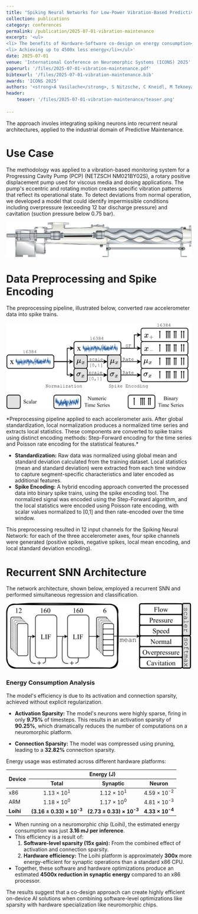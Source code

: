 ```yaml
---
title: "Spiking Neural Networks for Low-Power Vibration-Based Predictive Maintenance"
collection: publications
category: conferences
permalink: /publication/2025-07-01-vibration-maintenance
excerpt: '<ul>
<li> The benefits of Hardware-Software co-design on energy consumption</li>
<li> Achieving up to 4500x less energy</li></ul>'
date: 2025-07-01
venue: 'International Conference on Neuromorphic Systems (ICONS) 2025'
paperurl: '/files/2025-07-01-vibration-maintenance.pdf'
bibtexurl: '/files/2025-07-01-vibration-maintenance.bib'
awards: 'ICONS 2025'
authors: '<strong>A Vasilache</strong>, S Nitzsche, C Kneidl, M Tekneyan, M Neher, J Becker'
header:
    teaser: '/files/2025-07-01-vibration-maintenance/teaser.png'

---
```


The approach involes integrating spiking neurons into recurrent neural architectures, applied to the industrial domain of Predictive Maintenance.

# Use Case
The methodology was applied to a vibration-based monitoring system for a Progressing Cavity Pump (PCP) (NETZSCH NM021BY02S), a rotary positive displacement pump used for viscous media and dosing applications. The pump's eccentric and rotating motion creates specific vibration patterns that reflect its operational state. To detect deviations from normal operation, we developed a model that could identify impermissible conditions including overpressure (exceeding 12 bar discharge pressure) and cavitation (suction pressure below 0.75 bar).

<p align="center">
  <img src="/files/2025-07-01-vibration-maintenance/images/netzsch_pumpe_sy.png" alt="Progressing Cavity Pump (PCP)">
</p>

# Data Preprocessing and Spike Encoding
The preprocessing pipeline, illustrated below, converted raw accelerometer data into spike trains.

<p align="center">
  <img src="/files/2025-07-01-vibration-maintenance/images/preprocessing_grey.png" alt="Preprocessing pipeline">
</p>
*Preprocessing pipeline applied to each accelerometer axis. After global standardization, local normalization produces a normalized time series and extracts local statistics. These components are converted to spike trains using distinct encoding methods: Step-Forward encoding for the time series and Poisson rate encoding for the statistical features.*

<ul><li> <strong>Standardization:</strong> Raw data was normalized using global mean and standard deviation calculated from the training dataset. Local statistics (mean and standard deviation) were extracted from each time window to capture segment-specific characteristics and later encoded as additional features. </li>
<li> <strong>Spike Encoding:</strong> A hybrid encoding approach converted the processed data into binary spike trains, using the spike encoding tool. The normalized signal was encoded using the Step-Forward algorithm, and the local statistics were encoded using Poisson rate encoding, with scalar values normalized to [0,1] and then rate-encoded over the time window. </li></ul>

This preprocessing resulted in 12 input channels for the Spiking Neural Network: for each of the three accelerometer axes, four spike channels were generated (positive spikes, negative spikes, local mean encoding, and local standard deviation encoding).

# Recurrent SNN Architecture

The network architecture, shown below, employed a recurrent SNN and performed simultaneous regression and classification.

<p align="center">
  <img src="/files/2025-07-01-vibration-maintenance/images/thinkisense_snn.png" alt="Network Architecture">
</p>

### Energy Consumption Analysis

The model's efficiency is due to its activation and connection sparsity, achieved without explicit regularization.

*   **Activation Sparsity:** The model's neurons were highly sparse, firing in only **9.75%** of timesteps. This results in an activation sparsity of **90.25%**, which dramatically reduces the number of computations on a neuromorphic platform.

*   **Connection Sparsity:** The model was compressed using pruning, leading to a **32.82%** connection sparsity.

Energy usage was estimated across different hardware platforms:

<table>
  <thead>
    <tr>
      <th rowspan="2" style="text-align:left">Device</th>
      <th colspan="3" style="text-align:center">Energy (J)</th>
    </tr>
    <tr>
      <th style="text-align:center">Total</th>
      <th style="text-align:center">Synaptic</th>
      <th style="text-align:center">Neuron</th>
    </tr>
  </thead>
  <tbody>
    <tr>
      <td style="text-align:left">x86</td>
      <td style="text-align:center">1.13 &times; 10<sup>1</sup></td>
      <td style="text-align:center">1.12 &times; 10<sup>1</sup></td>
      <td style="text-align:center">4.59 &times; 10<sup>-2</sup></td>
    </tr>
    <tr>
      <td style="text-align:left">ARM</td>
      <td style="text-align:center">1.18 &times; 10<sup>0</sup></td>
      <td style="text-align:center">1.17 &times; 10<sup>0</sup></td>
      <td style="text-align:center">4.81 &times; 10<sup>-3</sup></td>
    </tr>
    <tr>
      <td style="text-align:left"><strong>Loihi</strong></td>
      <td style="text-align:center"><strong>(3.16 &plusmn; 0.33) &times; 10<sup>-3</sup></strong></td>
      <td style="text-align:center"><strong>(2.73 &plusmn; 0.33) &times; 10<sup>-3</sup></strong></td>
      <td style="text-align:center"><strong>4.33 &times; 10<sup>-4</sup></strong></td>
    </tr>
  </tbody>
</table>

*   When running on a neuromorphic chip (Loihi), the estimated energy consumption was just **3.16 mJ per inference**.
*   This efficiency is a result of:
    1.  **Software-level sparsity (15x gain):** From the combined effect of activation and connection sparsity.
    2.  **Hardware efficiency:** The Loihi platform is approximately **300x** more energy-efficient for synaptic operations than a standard x86 CPU.
*   Together, these software and hardware optimizations produce an estimated **4500x reduction in synaptic energy** compared to an x86 processor.

The results suggest that a co-design approach can create highly efficient on-device AI solutions when combining software-level optimizations like sparsity with hardware specialization like neuromorphic chips.
